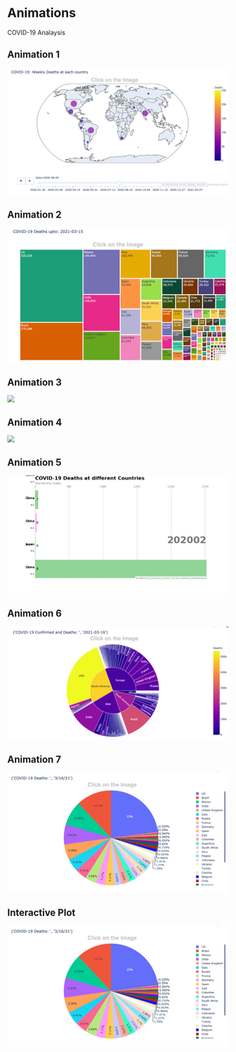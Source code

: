 # Animations
COVID-19 Analaysis

## Animation 1
[<img src="https://github.com/Kishore1818/Animations/blob/1b1ae2ff291931874fff6872c3a15cd16d3750a9/pictures/Global_weekly_deaths_sample.png">](https://kishore1818.github.io/Animations/covid_global_weekly_deaths_animation.html)

## Animation 2
[<img src="https://github.com/Kishore1818/Animations/blob/863fcd3822eb3fde836a43286125a1cce1ce6399/pictures/Deaths_treemap_sample.png">](https://kishore1818.github.io/Animations/covid_global_deaths_confirmed_treemap.html)

## Animation 3
<img src="https://github.com/Kishore1818/Animations/blob/8a07af02b27ec0b068e4773ed876d12bc0ab775c/covid_choropleth_confirmed_animation.png">

## Animation 4
<img src="https://github.com/Kishore1818/Animations/blob/8dbd3f7405871afbf3b9433f1b5ef8e3f18175e0/covid_cum_deathsdly_pie_animation.gif">

## Animation 5
<img src="https://github.com/Kishore1818/Animations/blob/e1aa78c6f32e4cd9bac1215ecf2f1ce8d21d30ec/covid_mnly_country_continent_deaths_animation.png">

## Animation 6
[<img src="https://github.com/Kishore1818/Animations/blob/2d281dd00fbe1e95e75bab17510892a609883ae4/pictures/covid_confirmed_deaths_pieplt.png">](https://kishore1818.github.io/Animations/covid_today_cntry_continent_deaths_confirmed_pie_plt.html)

## Animation 7
[<img src="https://github.com/Kishore1818/Animations/blob/c1df82f1aa989befb452075b3b27dc632bf9bcef/pictures/covid_deaths_perticularday.png">](https://kishore1818.github.io/Animations/covid_deaths_confirmed_pieplot.html)

## Interactive Plot
[<img src="https://github.com/Kishore1818/Animations/blob/c1df82f1aa989befb452075b3b27dc632bf9bcef/pictures/covid_deaths_perticularday.png">](https://kishore1818.github.io/Animations/covid_deaths_confirmed_pieplot.html)

